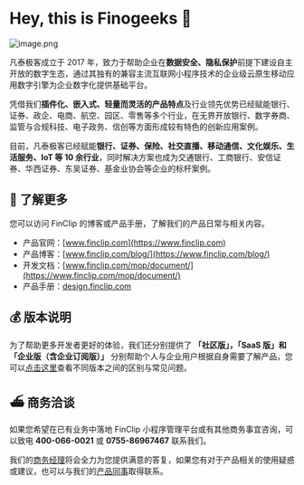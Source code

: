 # Hey, this is Finogeeks 👋

![image.png](https://www.finogeeks.com/static/media/pc_banner.264632db.png)

凡泰极客成立于 2017 年，致力于帮助企业在**数据安全、隐私保护**前提下建设自主开放的数字生态，通过其独有的兼容主流互联网小程序技术的企业级云原生移动应用数字引擎为企业数字化提供基础平台。

凭借我们**插件化、嵌入式、轻量而灵活的产品特点**及行业领先优势已经赋能银行、证券、政企、电商、航空、园区、零售等多个行业，在无界开放银行、数字券商、监管与合规科技、电子政务、信创等方面形成较有特色的创新应用案例。

目前，凡泰极客已经赋能**银行、证券、保险、社交直播、移动通信、文化娱乐、生活服务、IoT 等 10 余行业**，同时解决方案也成为交通银行、工商银行、安信证券、华西证券、东吴证券、基金业协会等企业的标杆案例。

## 🍿 了解更多

您可以访问 FinClip 的博客或产品手册，了解我们的产品日常与相关内容。

- 产品官网：[www.finclip.com](https://www.finclip.com)
- 产品博客：[www.finclip.com/blog/](https://www.finclip.com/blog/)
- 开发文档：[www.finclip.com/mop/document/](https://www.finclip.com/mop/document/)
- 产品手册：[design.finclip.com](https://design.finclip.com)

## 💰 版本说明

为了帮助更多开发者更好的体验，我们还分别提供了 **「社区版」，「SaaS 版」和「企业版（含企业订阅版）」** 分别帮助个人与企业用户根据自身需要了解产品，您可以[点击这里](https://www.finclip.com/pricing/)查看不同版本之间的区别与常见问题。

## ⛴ 商务洽谈

如果您希望在已有业务中落地 FinClip 小程序管理平台或有其他商务事宜咨询，可以致电 **400-066-0021** 或 **0755-86967467** 联系我们。

我们的[商务经理](mailto:contact@finogeeks.com)将会全力为您提供满意的答复，如果您有对于产品相关的使用疑惑或建议，也可以与我们的[产品同事](mailto:product@finogeeks.com)取得联系。
